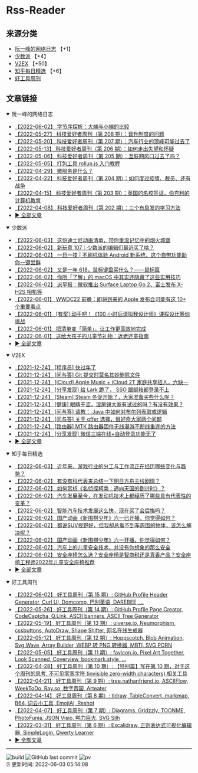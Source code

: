 # Rss-Reader

## 来源分类

* [阮一峰的网络日志](#阮一峰的网络日志) 【+1】
* [少数派](#少数派) 【+4】
* [V2EX](#V2EX) 【+50】
* [知乎每日精选](#知乎每日精选) 【+6】
* [好工具周刊](#好工具周刊)

## 文章链接

<details open>
    <summary id="阮一峰的网络日志">
     阮一峰的网络日志
    </summary>


* [【2022-06-02】 字节序探析：大端与小端的比较](http://www.ruanyifeng.com/blog/2022/06/endianness-analysis.html)
* [【2022-05-27】 科技爱好者周刊（第 208 期）：晋升制度的问题](http://www.ruanyifeng.com/blog/2022/05/weekly-issue-208.html)
* [【2022-05-20】 科技爱好者周刊（第 207 期）：汽车行业的顶峰可能过去了](http://www.ruanyifeng.com/blog/2022/05/weekly-issue-207.html)
* [【2022-05-13】 科技爱好者周刊（第 206 期）：如何走出失望和怀疑](http://www.ruanyifeng.com/blog/2022/05/weekly-issue-206.html)
* [【2022-05-06】 科技爱好者周刊（第 205 期）：互联网风口过去了吗？](http://www.ruanyifeng.com/blog/2022/05/weekly-issue-205.html)
* [【2022-05-05】 打包工具 rollup.js 入门教程](http://www.ruanyifeng.com/blog/2022/05/rollup.html)
* [【2022-04-29】 微服务是什么？](http://www.ruanyifeng.com/blog/2022/04/microservice.html)
* [【2022-04-22】 科技爱好者周刊（第 204 期）：如何度过疫情、裁员、还有战争](http://www.ruanyifeng.com/blog/2022/04/weekly-issue-204.html)
* [【2022-04-15】 科技爱好者周刊（第 203 期）：英国的名校签证，伯克利的计算机教育](http://www.ruanyifeng.com/blog/2022/04/weekly-issue-203.html)
* [【2022-04-08】 科技爱好者周刊（第 202 期）：三个有启发的学习方法](http://www.ruanyifeng.com/blog/2022/04/weekly-issue-202.html)
* [:arrow_forward: 全部文章](data/阮一峰的网络日志.md)
</details>

<details open>
    <summary id="少数派">
     少数派
    </summary>


* [【2022-06-03】 这份迪士尼动画清单，带你重温记忆中的烟火城堡](https://sspai.com/post/73536)
* [【2022-06-02】 新玩意 107｜少数派的编辑们最近买了啥？](https://sspai.com/post/73605)
* [【2022-06-02】 一日一技 | 不刷机体验 Android 新系统，这个自带功能助你一键尝鲜](https://sspai.com/post/73603)
* [【2022-06-02】 又是一年 618，鼠标键盘买什么？——鼠标篇](https://sspai.com/post/73599)
* [【2022-06-02】 你所「了解」的 macOS 中其实还隐藏了这些实用技巧](https://sspai.com/post/73598)
* [【2022-06-02】 派早报：微软推出 Surface Laptop Go 2、富士发布 X-H2S 相机等](https://sspai.com/post/73592)
* [【2022-06-01】 WWDC22 前瞻：即将到来的 Apple 发布会可能有这 10+ 个重要看点](https://sspai.com/post/73572)
* [【2022-06-01】 [有奖] 动手吧！《100 小时后请叫我设计师》课程设计等你挑战](https://sspai.com/post/73574)
* [【2022-06-01】 把清单变「简单」，让工作更高效地完成](https://sspai.com/post/73323)
* [【2022-06-01】 送给大孩子的儿童节礼物：返老还童指南](https://sspai.com/post/73537)
* [:arrow_forward: 全部文章](data/少数派.md)
</details>

<details open>
    <summary id="V2EX">
     V2EX
    </summary>


* [【2021-12-24】 [程序员] 快过年了](https://www.v2ex.com/t/824201)
* [【2021-12-24】 [问与答] Git 提交时莫名其妙删除文件](https://www.v2ex.com/t/824200)
* [【2021-12-24】 [iCloud] Apple Music + iCloud 2T 家庭共享招人，六缺一](https://www.v2ex.com/t/824199)
* [【2021-12-24】 [分享发现] 给 Lark 跪了， SSO 跟邮箱都登录不上](https://www.v2ex.com/t/824198)
* [【2021-12-24】 [Steam] Steam 冬促开始了，大家准备买些什么呢？](https://www.v2ex.com/t/824197)
* [【2021-12-24】 [健康] 眼睛干涩，湿房镜大家有试过的吗？有没有效果？](https://www.v2ex.com/t/824196)
* [【2021-12-24】 [问与答] 请教： Java 中如何对布尔列表取或逻辑](https://www.v2ex.com/t/824194)
* [【2021-12-24】 [问与答] 关于 offer 选择，很好奇大家两个问题](https://www.v2ex.com/t/824192)
* [【2021-12-24】 [路由器] MTK 路由器固件无线漫游不断线重连的方法](https://www.v2ex.com/t/824191)
* [【2021-12-24】 [分享发现] 微信三端在线+自动登录功能无了](https://www.v2ex.com/t/824190)
* [:arrow_forward: 全部文章](data/V2EX.md)
</details>

<details open>
    <summary id="知乎每日精选">
     知乎每日精选
    </summary>


* [【2022-06-03】 近年来，游戏行业的分工与工作流正在经历哪些变化与趋势？](http://www.zhihu.com/question/534521002/answer/2502167415?utm_campaign=rss&utm_medium=rss&utm_source=rss&utm_content=title)
* [【2022-06-02】 有没有科代表来总结一下明日方舟主线剧情？](http://www.zhihu.com/question/363554452/answer/956349665?utm_campaign=rss&utm_medium=rss&utm_source=rss&utm_content=title)
* [【2022-06-02】 如何赏析《名侦探柯南：通向天国的倒计时》？](http://www.zhihu.com/question/487786605/answer/2511972989?utm_campaign=rss&utm_medium=rss&utm_source=rss&utm_content=title)
* [【2022-06-02】 汽车发展至今，在发动机技术上都经历了哪些具有代表性的变革？](http://www.zhihu.com/question/58699325/answer/2473890654?utm_campaign=rss&utm_medium=rss&utm_source=rss&utm_content=title)
* [【2022-06-02】 智能汽车技术发展这么快，现在买了会后悔吗？](http://www.zhihu.com/question/534628145/answer/2508389646?utm_campaign=rss&utm_medium=rss&utm_source=rss&utm_content=title)
* [【2022-06-02】 国产动画《新围棋少年》六一已开播，你觉得如何？](http://www.zhihu.com/question/535574103/answer/2511630376?utm_campaign=rss&utm_medium=rss&utm_source=rss&utm_content=title)
* [【2022-06-02】 都说SUV视野好，但我却总看不到车周围的物体，该怎么解决呢？](http://www.zhihu.com/question/535424439/answer/2510317609?utm_campaign=rss&utm_medium=rss&utm_source=rss&utm_content=title)
* [【2022-06-02】 国产动画《新围棋少年》六一开播，你觉得如何？](http://www.zhihu.com/question/535574103/answer/2511630376?utm_campaign=rss&utm_medium=rss&utm_source=rss&utm_content=title)
* [【2022-06-02】 汽车上的儿童安全技术，并没有你想象的那么安全](http://zhuanlan.zhihu.com/p/261606156?utm_campaign=rss&utm_medium=rss&utm_source=rss&utm_content=title)
* [【2022-06-02】 安全座椅怎么选？安全座椅是智商税还是真香产品？安全座椅工程师2022年儿童安全座椅推荐](http://zhuanlan.zhihu.com/p/475389738?utm_campaign=rss&utm_medium=rss&utm_source=rss&utm_content=title)
* [:arrow_forward: 全部文章](data/知乎每日精选.md)
</details>

<details open>
    <summary id="好工具周刊">
     好工具周刊
    </summary>


* [【2022-06-02】 好工具周刊（第 15 期）: GitHub Profile Header Generator, Curl UI, Domcomp, 巴别英语, DAREBEE, ...](https://bestxtools.zhubai.love/posts/2143964812269535232)
* [【2022-05-26】 好工具周刊（第 14 期）: GitHub Profile Page Creator, CodeCaptcha, Q.Link, ASCII banners, ASCII Tree Generator](https://bestxtools.zhubai.love/posts/2141427899847180288)
* [【2022-05-19】 好工具周刊（第 13 期）: uiverse.io, Neumorphism, cssbuttons, AutoDraw, Shape Shifter, 网名在线生成器](https://bestxtools.zhubai.love/posts/2138889468513034240)
* [【2022-05-12】 好工具周刊（第 12 期）: Hoppscotch, Blob Animation, Svg Wave, Array Builder, WEBP 转 PNG 转换器, MBTI, SVG PORN](https://bestxtools.zhubai.love/posts/2136356432089108480)
* [【2022-05-05】 好工具周刊（第 11 期）: favicon.io, Pixel Art Together, Look Scanned, Coverview, bookmark.style, ...](https://bestxtools.zhubai.love/posts/2133814505174749184)
* [【2022-04-28】 好工具周刊（第 10 期）: 【特别篇】写在第 10 期，对于这个周刊的思考, 不可见零宽字符 (invisible zero-width characters) 相关工具](https://bestxtools.zhubai.love/posts/2131289842624032768)
* [【2022-04-21】 好工具周刊（第 9 期）: tree.nathanfriend.io, ASCIIFlow, WeekToDo, Ray.so, 数字帝国, Arteater](https://bestxtools.zhubai.love/posts/2128746103750725632)
* [【2022-04-14】 好工具周刊（第 8 期）: tldraw, TableConvert, markmap, B64, 词云小工具, EmojiAI, Reshot](https://bestxtools.zhubai.love/posts/2126209870226264064)
* [【2022-04-07】 好工具周刊（第 7 期）: Diagrams, Gridzzly, TOONME, PhotoFunia, JSON Visio, 鸭力巨大, SVG Silh](https://bestxtools.zhubai.love/posts/2123675438500397056)
* [【2022-03-31】 好工具周刊（第 6 期）: Excalidraw, 正则表达式可视化编辑器, SimpleLogin, Qwerty Learner](https://bestxtools.zhubai.love/posts/2121146982378106880)
* [:arrow_forward: 全部文章](data/好工具周刊.md)
</details>


---

![build](https://github.com/LikaiLee/rss-reader/workflows/rss%20reader/badge.svg)
![GitHub last commit](https://img.shields.io/github/last-commit/likailee/rss-reader)
![pv](https://pageview.vercel.app/?github_user=likailee) <br>
:alarm_clock: 更新时间: 2022-06-03 05:14:08